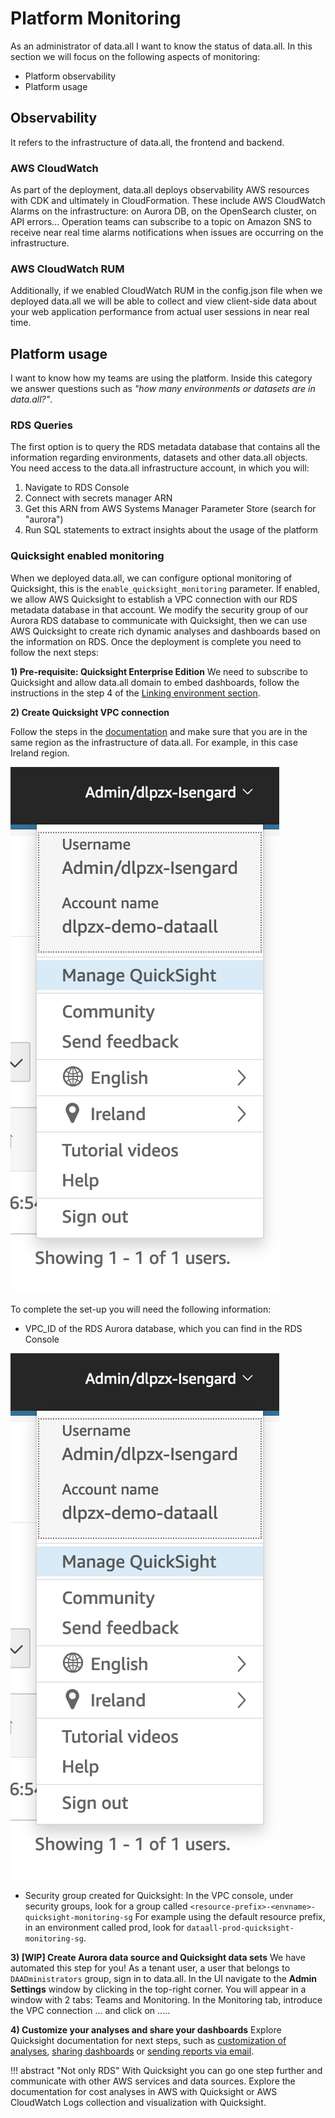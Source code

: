 # **Platform Monitoring**
As an administrator of data.all I want to know the status of data.all. In this section
we will focus on the following aspects of monitoring:

- Platform observability
- Platform usage

##  **Observability**
It refers to the infrastructure of data.all, the frontend and backend.

### AWS CloudWatch
As part of the deployment, data.all deploys observability AWS resources with CDK and ultimately in CloudFormation. 
These include AWS CloudWatch Alarms on the infrastructure: on Aurora DB, on the OpenSearch cluster, on API errors… 
Operation teams can subscribe to a topic on Amazon SNS to receive near real time alarms notifications when issues 
are occurring on the infrastructure.

### AWS CloudWatch RUM
Additionally, if we enabled CloudWatch RUM in the config.json file when we deployed data.all we 
will be able to collect and view client-side data about your web application performance from actual user 
sessions in near real time.

##  **Platform usage**
I want to know how my teams are using the platform.
Inside this category we answer questions such as *"how many environments or datasets are in data.all?"*.

### RDS Queries
The first option is to query the RDS metadata database that contains all the information regarding environments, datasets and other data.all objects.
You need access to the data.all infrastructure account, in which you will:
1) Navigate to RDS Console
2) Connect with secrets manager ARN
3) Get this ARN from AWS Systems Manager Parameter Store (search for "aurora")
4) Run SQL statements to extract insights about the usage of the platform


### Quicksight enabled monitoring
When we deployed data.all, we can configure optional monitoring of Quicksight, this is the `enable_quicksight_monitoring` parameter.
If enabled, we allow AWS Quicksight to establish a VPC connection with our RDS metadata database in that account.
We modify the security group of our Aurora RDS database to communicate with Quicksight, then we can use AWS Quicksight to 
create rich dynamic analyses and dashboards based on the information on RDS. Once the deployment is complete you need to follow the next steps:

**1) Pre-requisite: Quicksight Enterprise Edition**
We need to subscribe to Quicksight and allow data.all domain to embed dashboards, follow the instructions in the step 4 of the
<a href="environments.html#link-environment">Linking environment section</a>. 


**2) Create Quicksight VPC connection**

Follow the steps in the
<a href="https://docs.aws.amazon.com/quicksight/latest/user/vpc-creating-a-connection-in-quicksight.html">documentation</a>
 and make sure that you are in the same region as the infrastructure of data.all. For example, in this case Ireland region.

![quicksight](pictures/monitoring/vpc1.png#zoom#shadow)

To complete the set-up you will need the following information:

- VPC_ID of the RDS Aurora database, which you can find in the RDS Console

![quicksight](pictures/monitoring/vpc1.png#zoom#shadow)

- Security group created for Quicksight: In the VPC console, under security groups, look for a group called `<resource-prefix>-<envname>-quicksight-monitoring-sg`
For example using the default resource prefix, in an environment called prod, look for `dataall-prod-quicksight-monitoring-sg`.

**3) [WIP] Create Aurora data source and Quicksight data sets**
We have automated this step for you! As a tenant user, a user that belongs to `DAADministrators` group, sign in to data.all.
In the UI navigate to the **Admin Settings** window by clicking in the top-right corner. You will appear in a window with 2 tabs: Teams and Monitoring.
In the Monitoring tab, introduce the VPC connection ... and click on .....


**4) Customize your analyses and share your dashboards**
Explore Quicksight documentation for next steps, such as <a href="https://docs.aws.amazon.com/quicksight/latest/user/working-with-visuals.html">customization of analyses</a>,
<a href="https://docs.aws.amazon.com/quicksight/latest/user/share-dashboard-view.html">sharing dashboards</a>
or <a href="https://docs.aws.amazon.com/quicksight/latest/user/sending-reports.html">sending reports via email</a>.

!!! abstract "Not only RDS"
    With Quicksight you can go one step further and communicate with other AWS services and data sources. Explore the documentation
    for cost analyses in AWS with Quicksight or AWS CloudWatch Logs collection and visualization with Quicksight.




